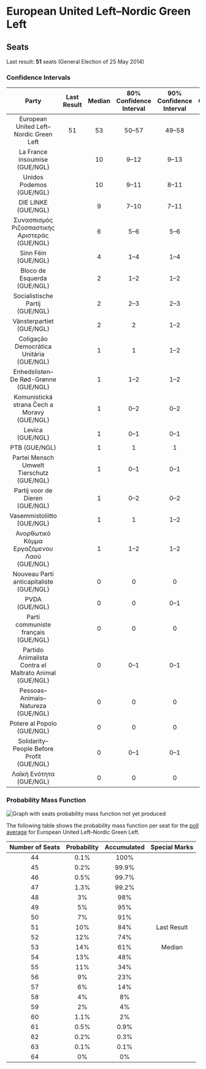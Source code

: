 # European United Left–Nordic Green Left

## Seats

Last result: **51** seats (General Election of 25 May 2014)

### Confidence Intervals

| Party | Last Result | Median | 80% Confidence Interval | 90% Confidence Interval | 95% Confidence Interval | 99% Confidence Interval |
|:-----:|:-----------:|:------:|:-----------------------:|:-----------------------:|:-----------------------:|:-----------------------:|
| European United Left–Nordic Green Left | 51 | 53 | 50–57 | 49–58 | 48–59 | 46–61 |
| La France insoumise (GUE/NGL) | | 10 | 9–12 | 9–13 | 8–14 | 8–14 |
| Unidos Podemos (GUE/NGL) | | 10 | 9–11 | 8–11 | 8–12 | 7–12 |
| DIE LINKE (GUE/NGL) | | 9 | 7–10 | 7–11 | 7–11 | 6–12 |
| Συνασπισμός Ριζοσπαστικής Αριστεράς (GUE/NGL) | | 6 | 5–6 | 5–6 | 5–7 | 4–7 |
| Sinn Féin (GUE/NGL) | | 4 | 1–4 | 1–4 | 1–4 | 1–4 |
| Bloco de Esquerda (GUE/NGL) | | 2 | 1–2 | 1–2 | 1–2 | 1–3 |
| Socialistische Partij (GUE/NGL) | | 2 | 2–3 | 2–3 | 2–4 | 2–4 |
| Vänsterpartiet (GUE/NGL) | | 2 | 2 | 1–2 | 1–2 | 1–2 |
| Coligação Democrática Unitária (GUE/NGL) | | 1 | 1 | 1–2 | 1–2 | 1–2 |
| Enhedslisten–De Rød-Grønne (GUE/NGL) | | 1 | 1–2 | 1–2 | 1–2 | 1–2 |
| Komunistická strana Čech a Moravy (GUE/NGL) | | 1 | 0–2 | 0–2 | 0–3 | 0–3 |
| Levica (GUE/NGL) | | 1 | 0–1 | 0–1 | 0–1 | 0–1 |
| PTB (GUE/NGL) | | 1 | 1 | 1 | 1 | 1 |
| Partei Mensch Umwelt Tierschutz (GUE/NGL) | | 1 | 0–1 | 0–1 | 0–1 | 0–2 |
| Partij voor de Dieren (GUE/NGL) | | 1 | 0–2 | 0–2 | 0–2 | 0–2 |
| Vasemmistoliitto (GUE/NGL) | | 1 | 1 | 1–2 | 1–2 | 1–2 |
| Ανορθωτικό Κόμμα Εργαζόμενου Λαού (GUE/NGL) | | 1 | 1–2 | 1–2 | 1–2 | 1–2 |
| Nouveau Parti anticapitaliste (GUE/NGL) | | 0 | 0 | 0 | 0 | 0 |
| PVDA (GUE/NGL) | | 0 | 0 | 0–1 | 0–1 | 0–1 |
| Parti communiste français (GUE/NGL) | | 0 | 0 | 0 | 0 | 0 |
| Partido Animalista Contra el Maltrato Animal (GUE/NGL) | | 0 | 0–1 | 0–1 | 0–1 | 0–1 |
| Pessoas–Animais–Natureza (GUE/NGL) | | 0 | 0 | 0 | 0 | 0 |
| Potere al Popolo (GUE/NGL) | | 0 | 0 | 0 | 0 | 0 |
| Solidarity–People Before Profit (GUE/NGL) | | 0 | 0–1 | 0–1 | 0–1 | 0–1 |
| Λαϊκή Ενότητα (GUE/NGL) | | 0 | 0 | 0 | 0 | 0 |

### Probability Mass Function

![Graph with seats probability mass function not yet produced](average-seats-pmf-europeanunitedleft–nordicgreenleft.png "Seats Probability Mass Function")

The following table shows the probability mass function per seat for the [poll average](average.html) for European United Left–Nordic Green Left.

| Number of Seats | Probability | Accumulated | Special Marks |
|:---------------:|:-----------:|:-----------:|:-------------:|
| 44 | 0.1% | 100% |  |
| 45 | 0.2% | 99.9% |  |
| 46 | 0.5% | 99.7% |  |
| 47 | 1.3% | 99.2% |  |
| 48 | 3% | 98% |  |
| 49 | 5% | 95% |  |
| 50 | 7% | 91% |  |
| 51 | 10% | 84% | Last Result |
| 52 | 12% | 74% |  |
| 53 | 14% | 61% | Median |
| 54 | 13% | 48% |  |
| 55 | 11% | 34% |  |
| 56 | 9% | 23% |  |
| 57 | 6% | 14% |  |
| 58 | 4% | 8% |  |
| 59 | 2% | 4% |  |
| 60 | 1.1% | 2% |  |
| 61 | 0.5% | 0.9% |  |
| 62 | 0.2% | 0.3% |  |
| 63 | 0.1% | 0.1% |  |
| 64 | 0% | 0% |  |



